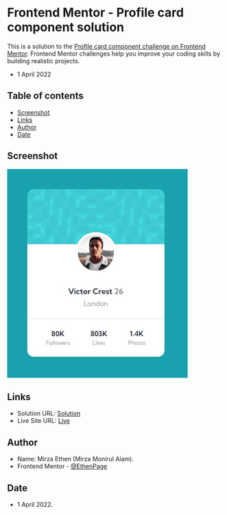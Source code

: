 # Frontend Mentor - Profile card component solution

This is a solution to the [Profile card component challenge on Frontend Mentor](https://www.frontendmentor.io/challenges/profile-card-component-cfArpWshJ). Frontend Mentor challenges help you improve your coding skills by building realistic projects. 

- 1 April 2022

## Table of contents

- [Screenshot](#screenshot)
- [Links](#links)
- [Author](#author)
- [Date](#date)

## Screenshot

![](./screenshot.jpg)

## Links

- Solution URL: [Solution]()
- Live Site URL: [Live]()

## Author

- Name: Mirza Ethen (Mirza Monirul Alam).
- Frontend Mentor - [@EthenPage](https://www.frontendmentor.io/profile/ethenpage)


## Date

- 1 April 2022.
